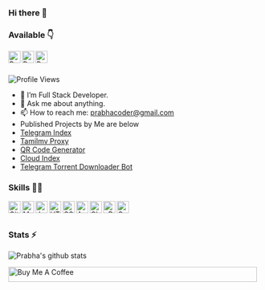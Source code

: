 ### Hi there 👋

### Available 👇
<p>
  <a href="https://www.linkedin.com/in/prabhacoder/">
    <img align="left" alt="Prabha LinkedIN" width="24px" src="https://cdn.jsdelivr.net/npm/simple-icons@v3/icons/linkedin.svg" />
  </a>
  <a href="https://www.facebook.com/prabha.coder/">
    <img align="left" alt="Prabha Twitter" width="24px" src="https://cdn.jsdelivr.net/npm/simple-icons@3.2.0/icons/facebook.svg" />
  </a>
  <a href="https://telegram.dog/prabhacoder">
    <img align="left" alt="Prabha Telegram" width="24px" src="https://cdn.jsdelivr.net/npm/simple-icons@3.2.0/icons/telegram.svg" />
  </a>
  
</p>
</br>
</br>

![Profile Views](https://hits.seeyoufarm.com/api/count/incr/badge.svg?url=https://github.com/prabha-coder/&title=Profile%20Views)

- 🔭 I’m Full Stack Developer.
- 💬 Ask me about anything.
- 📫 How to reach me: prabhacoder@gmail.com
- Published Projects by Me are below
- [Telegram Index](https://telprabha.tk)
- [Tamilmv Proxy](https://trprabha.tk)
- [QR Code Generator](https://qrprabha.tk) 
- [Cloud Index](https://prabha.tk)
- [Telegram Torrent Downloader Bot](https://t.me/TorrentDownloderBot)

### Skills 👨‍💻

<img align="left" alt="GitHub" width="24px" src="https://cdn.jsdelivr.net/npm/simple-icons@3.2.0/icons/github.svg" />
<img align="left" alt="MySQL" width="24px" src="https://cdn.jsdelivr.net/npm/simple-icons@3.2.0/icons/mysql.svg" />
<img align="left" alt="JavaScript" width="24px" src="https://cdn.jsdelivr.net/npm/simple-icons@3.2.0/icons/javascript.svg" />
<img align="left" alt="HTML" width="24px" src="https://cdn.jsdelivr.net/npm/simple-icons@3.2.0/icons/html5.svg" />
<img align="left" alt="CSS" width="24px" src="https://cdn.jsdelivr.net/npm/simple-icons@3.2.0/icons/css3.svg" />
<img align="left" alt="AWS" width="24px" src="https://cdn.jsdelivr.net/npm/simple-icons@3.2.0/icons/amazonaws.svg" />
<img align="left" alt="Cloudflare" width="24px" src="https://cdn.jsdelivr.net/npm/simple-icons@3.2.0/icons/cloudflare.svg" />
<img align="left" alt="cPanel" width="24px" src="https://cdn.jsdelivr.net/npm/simple-icons@3.2.0/icons/cpanel.svg" />
<img align="left" alt="Google Products Expert" width="24px" src="https://cdn.jsdelivr.net/npm/simple-icons@3.2.0/icons/google.svg" />


</br>
</br>

### Stats ⚡️

![Prabha's github stats](https://github-readme-stats.vercel.app/api?username=prabha-coder&show_icons=true&theme=radical)


<a href="https://www.buymeacoffee.com/prabakar" target="_blank"><img src="https://cdn.buymeacoffee.com/buttons/v2/default-yellow.png" alt="Buy Me A Coffee" style="height: 30px;width: 495px;" ></a>
